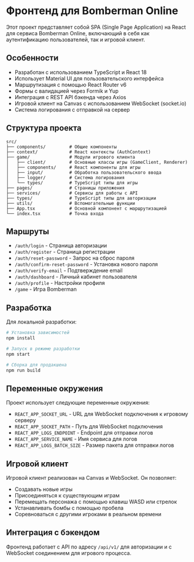 # Фронтенд для Bomberman Online

Этот проект представляет собой SPA (Single Page Application) на React для сервиса Bomberman Online, включающий в себя как аутентификацию пользователей, так и игровой клиент.

## Особенности

- Разработан с использованием TypeScript и React 18
- Использует Material UI для пользовательского интерфейса
- Маршрутизация с помощью React Router v6
- Формы с валидацией через Formik и Yup
- Интеграция с REST API бэкенда через Axios
- Игровой клиент на Canvas с использованием WebSocket (socket.io)
- Система логирования с отправкой на сервер

## Структура проекта

```
src/
├── components/         # Общие компоненты
├── context/            # React контексты (AuthContext)
├── game/               # Модули игрового клиента
│   ├── client/         # Основные классы игры (GameClient, Renderer)
│   ├── components/     # React компоненты для игры
│   ├── input/          # Обработка пользовательского ввода
│   ├── logger/         # Система логирования
│   └── types/          # TypeScript типы для игры
├── pages/              # Страницы приложения
├── services/           # Сервисы для работы с API
├── types/              # TypeScript типы для авторизации
├── utils/              # Вспомогательные функции
├── App.tsx             # Основной компонент с маршрутизацией
└── index.tsx           # Точка входа
```

## Маршруты

- `/auth/login` - Страница авторизации
- `/auth/register` - Страница регистрации
- `/auth/reset-password` - Запрос на сброс пароля
- `/auth/confirm-reset-password` - Установка нового пароля
- `/auth/verify-email` - Подтверждение email
- `/auth/dashboard` - Личный кабинет пользователя
- `/auth/profile` - Настройки профиля
- `/game` - Игра Bomberman

## Разработка

Для локальной разработки:

```bash
# Установка зависимостей
npm install

# Запуск в режиме разработки
npm start

# Сборка для продакшена
npm run build
```

## Переменные окружения

Проект использует следующие переменные окружения:

- `REACT_APP_SOCKET_URL` - URL для WebSocket подключения к игровому серверу
- `REACT_APP_SOCKET_PATH` - Путь для WebSocket подключения
- `REACT_APP_LOGS_ENDPOINT` - Endpoint для отправки логов
- `REACT_APP_SERVICE_NAME` - Имя сервиса для логов
- `REACT_APP_LOGS_BATCH_SIZE` - Размер пакета для отправки логов

## Игровой клиент

Игровой клиент реализован на Canvas и WebSocket. Он позволяет:

- Создавать новые игры
- Присоединяться к существующим играм
- Перемещать персонажа с помощью клавиш WASD или стрелок
- Устанавливать бомбы с помощью пробела
- Соревноваться с другими игроками в реальном времени

## Интеграция с бэкендом

Фронтенд работает с API по адресу `/api/v1/` для авторизации и с WebSocket соединением для игрового процесса. 